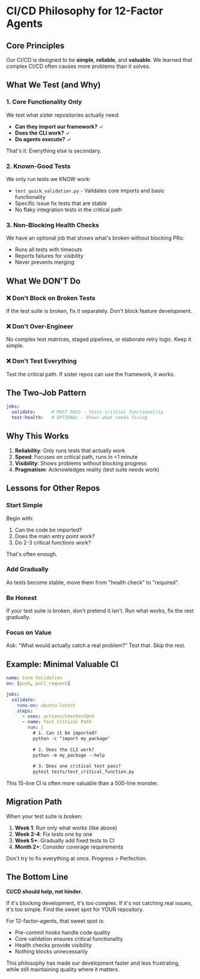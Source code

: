 # CI/CD Philosophy for 12-Factor Agents

## Core Principles

Our CI/CD is designed to be **simple**, **reliable**, and **valuable**. We learned that complex CI/CD often causes more problems than it solves.

## What We Test (and Why)

### 1. Core Functionality Only
We test what sister repositories actually need:
- **Can they import our framework?** ✓
- **Does the CLI work?** ✓  
- **Do agents execute?** ✓

That's it. Everything else is secondary.

### 2. Known-Good Tests
We only run tests we KNOW work:
- `test_quick_validation.py` - Validates core imports and basic functionality
- Specific issue fix tests that are stable
- No flaky integration tests in the critical path

### 3. Non-Blocking Health Checks
We have an optional job that shows what's broken without blocking PRs:
- Runs all tests with timeouts
- Reports failures for visibility
- Never prevents merging

## What We DON'T Do

### ❌ Don't Block on Broken Tests
If the test suite is broken, fix it separately. Don't block feature development.

### ❌ Don't Over-Engineer
No complex test matrices, staged pipelines, or elaborate retry logic. Keep it simple.

### ❌ Don't Test Everything
Test the critical path. If sister repos can use the framework, it works.

## The Two-Job Pattern

```yaml
jobs:
  validate:      # MUST PASS - Tests critical functionality
  test-health:   # OPTIONAL - Shows what needs fixing
```

## Why This Works

1. **Reliability**: Only runs tests that actually work
2. **Speed**: Focuses on critical path, runs in <1 minute
3. **Visibility**: Shows problems without blocking progress
4. **Pragmatism**: Acknowledges reality (test suite needs work)

## Lessons for Other Repos

### Start Simple
Begin with:
1. Can the code be imported?
2. Does the main entry point work?
3. Do 2-3 critical functions work?

That's often enough.

### Add Gradually
As tests become stable, move them from "health check" to "required".

### Be Honest
If your test suite is broken, don't pretend it isn't. Run what works, fix the rest gradually.

### Focus on Value
Ask: "What would actually catch a real problem?" Test that. Skip the rest.

## Example: Minimal Valuable CI

```yaml
name: Core Validation
on: [push, pull_request]

jobs:
  validate:
    runs-on: ubuntu-latest
    steps:
      - uses: actions/checkout@v4
      - name: Test Critical Path
        run: |
          # 1. Can it be imported?
          python -c "import my_package"
          
          # 2. Does the CLI work?
          python -m my_package --help
          
          # 3. Does one critical test pass?
          pytest tests/test_critical_function.py
```

This 15-line CI is often more valuable than a 500-line monster.

## Migration Path

When your test suite is broken:

1. **Week 1**: Run only what works (like above)
2. **Week 2-4**: Fix tests one by one
3. **Week 5+**: Gradually add fixed tests to CI
4. **Month 2+**: Consider coverage requirements

Don't try to fix everything at once. Progress > Perfection.

## The Bottom Line

**CI/CD should help, not hinder.**

If it's blocking development, it's too complex. If it's not catching real issues, it's too simple. Find the sweet spot for YOUR repository.

For 12-factor-agents, that sweet spot is:
- Pre-commit hooks handle code quality
- Core validation ensures critical functionality
- Health checks provide visibility
- Nothing blocks unnecessarily

This philosophy has made our development faster and less frustrating, while still maintaining quality where it matters.